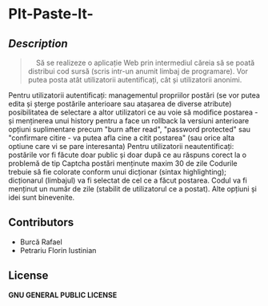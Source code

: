# PIt-Paste-It-


## _Description_

> &nbsp;&nbsp;&nbsp;&nbsp;Să se realizeze o aplicație Web prin intermediul căreia să se poată distribui cod sursă (scris intr-un anumit limbaj de programare). Vor putea posta atât utilizatorii autentificați, cât și utilizatorii anonimi.

Pentru utilizatorii autentificați:
managementul propriilor postări (se vor putea edita și șterge postările anterioare sau atașarea de diverse atribute)
posibilitatea de selectare a altor utilizatori ce au voie să modifice postarea - și menținerea unui history pentru a face un rollback la versiuni anterioare
opțiuni suplimentare precum "burn after read", "password protected" sau "confirmare citire - va putea afla cine a citit postarea" (sau orice alta optiune care vi se pare interesanta)
Pentru utilizatorii neautentificați:
postările vor fi făcute doar public și doar după ce au răspuns corect la o problemă de tip Captcha
postări menținute maxim 30 de zile
Codurile trebuie să fie colorate conform unui dicționar (sintax highlighting); dicționarul (limbajul) va fi selectat de cel ce a făcut postarea.
Codul va fi menținut un număr de zile (stabilit de utilizatorul ce a postat).
Alte opțiuni și idei sunt binevenite.

## Contributors
- Burcă Rafael
- Petrariu Florin Iustinian 
## License
**GNU GENERAL PUBLIC LICENSE**
